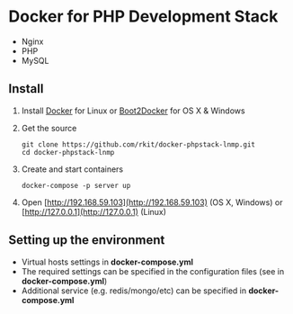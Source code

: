 Docker for PHP Development Stack
========

- Nginx
- PHP
- MySQL

## Install

1. Install [Docker](https://www.docker.com/) for Linux or [Boot2Docker](http://boot2docker.io/) for OS X & Windows

2. Get the source
   ```
   git clone https://github.com/rkit/docker-phpstack-lnmp.git
   cd docker-phpstack-lnmp
   ```

3. Create and start containers

   ```
   docker-compose -p server up
   ```

4. Open [http://192.168.59.103](http://192.168.59.103) (OS X, Windows) or [http://127.0.0.1](http://127.0.0.1) (Linux)

## Setting up the environment

- Virtual hosts settings in **docker-compose.yml**
- The required settings can be specified in the configuration files (see in **docker-compose.yml**)
- Additional service (e.g. redis/mongo/etc) can be specified in **docker-compose.yml**
